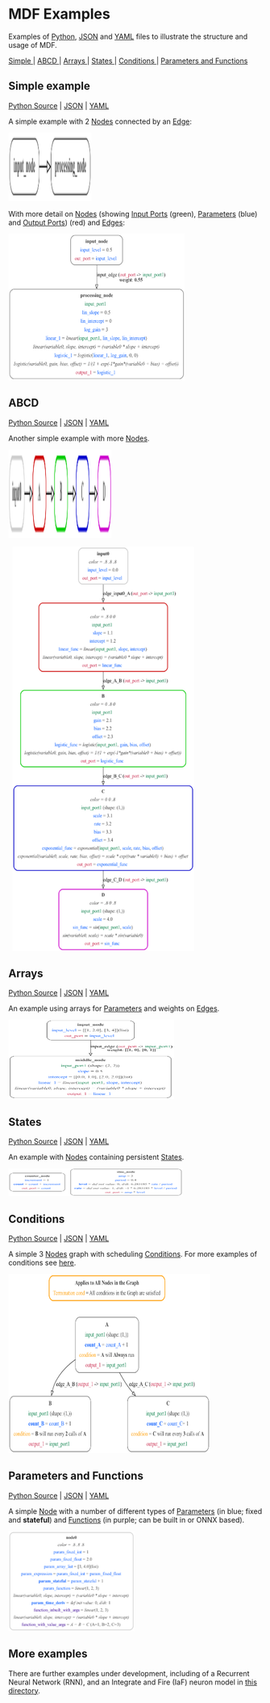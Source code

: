 # MDF Examples

Examples of [Python](https://fileinfo.com/extension/py), [JSON](https://developer.mozilla.org/en-US/docs/Learn/JavaScript/Objects/JSON#:~:text=JavaScript%20Object%20Notation%20(JSON)%20is,page%2C%20or%20vice%20versa) and [YAML](https://circleci.com/blog/what-is-yaml-a-beginner-s-guide/) files to illustrate the structure and usage of MDF.

<a href="#simple"> Simple </a>| <a href="#abcd"> ABCD </a> | <a href="#arrays"> Arrays </a> | <a href="#st"> States </a> | <a href="#conditions"> Conditions </a> | <a href="#parameters-and-functions"> Parameters and Functions </a>

<p id="simple"></p>

## Simple example

[Python Source](https://github.com/ModECI/MDF/blob/update_readme_links/examples/MDF/simple.py) | [JSON](https://github.com/ModECI/MDF/blob/main/examples/MDF/Simple.json) | [YAML](https://github.com/ModECI/MDF/blob/main/examples/MDF/Simple.yaml)

A simple example with 2 [Nodes](https://mdf.readthedocs.io/en/latest/api/Specification.html#node) connected by an [Edge](https://mdf.readthedocs.io/en/latest/api/Specification.html#edge):

<img src="https://raw.githubusercontent.com/ModECI/MDF/main/examples/MDF/images/simple.png" width="165" height="135" />


With more detail on [Nodes](https://mdf.readthedocs.io/en/latest/api/Specification.html#node) (showing [Input Ports](https://mdf.readthedocs.io/en/latest/api/Specification.html#inputport) (green), [Parameters](https://mdf.readthedocs.io/en/latest/api/Specification.html#parameter) (blue) and [Output Ports](https://mdf.readthedocs.io/en/latest/api/Specification.html#output_port)) (red) and [Edges](https://mdf.readthedocs.io/en/latest/api/Specification.html#edge):

<img src="https://raw.githubusercontent.com/ModECI/MDF/main/examples/MDF/images/simple_3.png" width="350" height="290" />

<p id="abcd"></p>

## ABCD

[Python Source](https://github.com/ModECI/MDF/blob/main/examples/MDF/abcd.py) | [JSON](https://github.com/ModECI/MDF/blob/main/examples/MDF/ABCD.json) | [YAML](https://github.com/ModECI/MDF/blob/main/examples/MDF/ABCD.yaml)

Another simple example with more [Nodes](https://mdf.readthedocs.io/en/latest/api/Specification.html#node).

<img src="https://raw.githubusercontent.com/ModECI/MDF/main/examples/MDF/images/abcd.png" width="205" height="175" />

 &nbsp; 
<img src="https://raw.githubusercontent.com/ModECI/MDF/main/examples/MDF/images/abcd_3.png" width="360" height="800" />


<p id="arrays"></p>

## Arrays

[Python Source](https://github.com/ModECI/MDF/blob/main/examples/MDF/arrays.py) | [JSON](https://github.com/ModECI/MDF/blob/main/examples/MDF/Arrays.json) | [YAML](https://github.com/ModECI/MDF/blob/main/examples/MDF/Arrays.yaml)

An example using arrays for [Parameters](https://mdf.readthedocs.io/en/latest/api/Specification.html#parameter) and weights on [Edges](https://mdf.readthedocs.io/en/latest/api/Specification.html#edge).

<img src="https://raw.githubusercontent.com/ModECI/MDF/main/examples/MDF/images/arrays.png" width="329" height="157" />


<p id="st"></p>

## States

[Python Source](https://github.com/ModECI/MDF/blob/main/examples/MDF/states.py) | [JSON](https://github.com/ModECI/MDF/blob/main/examples/MDF/States.json) | [YAML](https://github.com/ModECI/MDF/blob/main/examples/MDF/States.yaml)

An example with [Nodes](https://mdf.readthedocs.io/en/latest/api/Specification.html#node) containing persistent [States](https://mdf.readthedocs.io/en/latest/api/Specification.html#state).

<img src="https://raw.githubusercontent.com/ModECI/MDF/main/examples/MDF/images/states.png" width="346" height="55" />

<p id="conditions"></p>

## Conditions

[Python Source](https://github.com/ModECI/MDF/blob/main/examples/MDF/abc_conditions.py) | [JSON](https://github.com/ModECI/MDF/blob/main/examples/MDF/abc_conditions.json) | [YAML](https://github.com/ModECI/MDF/blob/main/examples/MDF/abc_conditions.yaml)

A simple 3 [Nodes](https://mdf.readthedocs.io/en/latest/api/Specification.html#node) graph with scheduling [Conditions](https://mdf.readthedocs.io/en/latest/api/Specification.html#condition). For more examples of conditions see [here](https://github.com/ModECI/MDF/blob/main/examples/MDF/conditions/README.md).

<img src="https://raw.githubusercontent.com/ModECI/MDF/main/examples/MDF/images/abc_conditions.png" width="400" height="355" />


<p id="parameters-and-functions"></p>

## Parameters and Functions

[Python Source](https://github.com/ModECI/MDF/blob/main/examples/MDF/params_funcs.py) | [JSON](https://github.com/ModECI/MDF/blob/main/examples/MDF/ParametersFunctions.json) | [YAML](https://github.com/ModECI/MDF/blob/main/examples/MDF/ParametersFunctions.yaml)

A simple [Node](https://mdf.readthedocs.io/en/latest/api/Specification.html#node) with a number of different types of [Parameters](https://mdf.readthedocs.io/en/latest/api/Specification.html#parameter) (in blue; fixed and **stateful**) and [Functions](https://mdf.readthedocs.io/en/latest/api/Specification.html#function) (in purple; can be built in or ONNX based).

<img src="https://raw.githubusercontent.com/ModECI/MDF/main/examples/MDF/images/params_funcs.png" width="250" height="198" />


## More examples

There are further examples under development, including of a Recurrent Neural Network (RNN), and an Integrate and Fire (IaF) neuron model in [this directory](https://github.com/ModECI/MDF/tree/main/examples/MDF/RNN).
